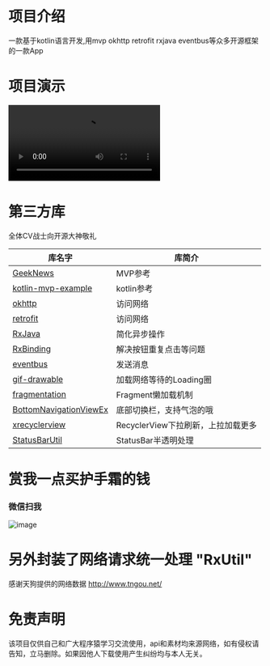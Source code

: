 # 项目介绍
一款基于kotlin语言开发,用mvp okhttp retrofit rxjava eventbus等众多开源框架的一款App

# 项目演示
![image](https://github.com/cuiyue1988/CYGithub/blob/master/video/video.mp4)

# 第三方库
全体CV战士向开源大神敬礼

库名字 | 库简介 
---|---
[GeekNews](https://github.com/codeestX/GeekNews)  | MVP参考
[kotlin-mvp-example](https://github.com/Yalantis/kotlin-mvp-example)  | kotlin参考
[okhttp](https://github.com/square/okhttp)  | 访问网络
[retrofit](https://github.com/square/retrofit)  | 访问网络
[RxJava](https://github.com/ReactiveX/RxJava)  | 简化异步操作
[RxBinding](https://github.com/JakeWharton/RxBinding)  | 解决按钮重复点击等问题
[eventbus](https://github.com/greenrobot/EventBus)  | 发送消息
[gif-drawable](https://github.com/koral--/android-gif-drawable)  | 加载网络等待的Loading圈
[fragmentation](https://github.com/YoKeyword/Fragmentation)  | Fragment懒加载机制
[BottomNavigationViewEx](https://github.com/ittianyu/BottomNavigationViewEx)  | 底部切换栏，支持气泡的哦
[xrecyclerview](https://github.com/jianghejie/XRecyclerView)  | RecyclerView下拉刷新，上拉加载更多
[StatusBarUtil](https://github.com/laobie/StatusBarUtil)  | StatusBar半透明处理

# 赏我一点买护手霜的钱
### 微信扫我
![image](https://github.com/cuiyue1988/dogblood/blob/master/image/weixinpay.png)

# 另外封装了网络请求统一处理 "RxUtil"
感谢天狗提供的网络数据 http://www.tngou.net/

# 免责声明
该项目仅供自己和广大程序猿学习交流使用，api和素材均来源网络，如有侵权请告知，立马删除。如果因他人下载使用产生纠纷均与本人无关。
